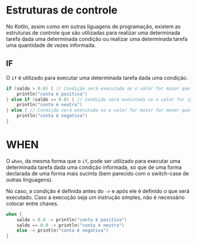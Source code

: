 # Estruturas de controle

No Kotlin, assim como em outras liguagens de programação, existem as estruturas de controle que são utilizadas para
realizar uma determinada tarefa dada uma determinada condição ou realizar uma determinada tarefa uma quantidade de vezes
informada.

## IF

O `if` é utilizado para executar uma determinada tarefa dada uma condição.

```kotlin
if (saldo > 0.0) { // Condição será executada se o valor for maior que zero
    println("conta é positiva")
} else if (saldo == 0.0) { // Condição será executada se o valor for igual a zero
    println("conta é neutra")
} else { // Condição será executada se o valor for maior for menor que zero
    println("conta é negativa")
}
```

# WHEN

O `when`, da mesma forma que o `if`, pode ser utilizado para executar uma determinada tarefa dada uma condição
informada, só que de uma forma declarada de uma forma mais sucinta (bem parecido com o switch-case de outras
linguagens).

No caso, a condição é definida antes do `->` e após ele é definido o que será executado. Caso a execução seja um
instrução simples, não é necessário colocar entre chaves.

```kotlin
when {
    saldo > 0.0 -> println("conta é positiva")
    saldo == 0.0 -> println("conta é neutra")
    else -> println("conta é negativa")
}
```